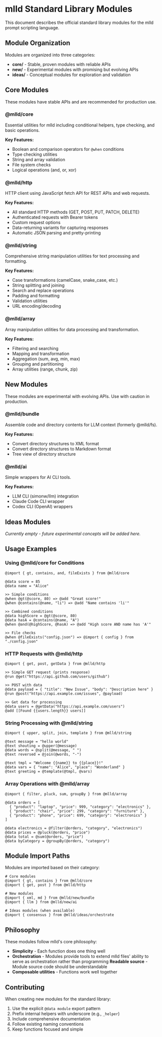 # mlld Standard Library Modules

This document describes the official standard library modules for the mlld prompt scripting language.

## Module Organization

Modules are organized into three categories:

- **core/** - Stable, proven modules with reliable APIs
- **new/** - Experimental modules with promising but evolving APIs
- **ideas/** - Conceptual modules for exploration and validation

## Core Modules

These modules have stable APIs and are recommended for production use.

### @mlld/core
Essential utilities for mlld including conditional helpers, type checking, and basic operations.

**Key Features:**
- Boolean and comparison operators for `@when` conditions
- Type checking utilities
- String and array validation
- File system checks
- Logical operations (and, or, xor)

### @mlld/http
HTTP client using JavaScript fetch API for REST APIs and web requests.

**Key Features:**
- All standard HTTP methods (GET, POST, PUT, PATCH, DELETE)
- Authenticated requests with Bearer tokens
- Custom request options
- Data-returning variants for capturing responses
- Automatic JSON parsing and pretty-printing

### @mlld/string
Comprehensive string manipulation utilities for text processing and formatting.

**Key Features:**
- Case transformations (camelCase, snake_case, etc.)
- String splitting and joining
- Search and replace operations
- Padding and formatting
- Validation utilities
- URL encoding/decoding

### @mlld/array
Array manipulation utilities for data processing and transformation.

**Key Features:**
- Filtering and searching
- Mapping and transformation
- Aggregation (sum, avg, min, max)
- Grouping and partitioning
- Array utilities (range, chunk, zip)

## New Modules

These modules are experimental with evolving APIs. Use with caution in production.

### @mlld/bundle
Assemble code and directory contents for LLM context (formerly @mlld/fs).

**Key Features:**
- Convert directory structures to XML format
- Convert directory structures to Markdown format
- Tree view of directory structure

### @mlld/ai
Simple wrappers for AI CLI tools.

**Key Features:**
- LLM CLI (simonw/llm) integration
- Claude Code CLI wrapper
- Codex CLI (OpenAI) wrappers

## Ideas Modules

*Currently empty - future experimental concepts will be added here.*

## Usage Examples

### Using @mlld/core for Conditions

```mlld
@import { gt, contains, and, fileExists } from @mlld/core

@data score = 85
@data name = "Alice"

>> Simple conditions
@when @gt(@score, 80) => @add "Great score!"
@when @contains(@name, "li") => @add "Name contains 'li'"

>> Combined conditions
@data highScore = @gt(@score, 80)
@data hasA = @contains(@name, "A")
@when @and(@highScore, @hasA) => @add "High score AND name has 'A'"

>> File checks
@when @fileExists("config.json") => @import { config } from "./config.json"
```

### HTTP Requests with @mlld/http

```mlld
@import { get, post, getData } from @mlld/http

>> Simple GET request (prints response)
@run @get("https://api.github.com/users/github")

>> POST with data
@data payload = { "title": "New Issue", "body": "Description here" }
@run @post("https://api.example.com/issues", @payload)

>> Get data for processing
@data users = @getData("https://api.example.com/users")
@add [[Found {{users.length}} users]]
```

### String Processing with @mlld/string

```mlld
@import { upper, split, join, template } from @mlld/string

@text message = "hello world"
@text shouting = @upper(@message)
@data words = @split(@message, " ")
@text reversed = @join(@words, "-")

@text tmpl = "Welcome {{name}} to {{place}}!"
@data vars = { "name": "Alice", "place": "Wonderland" }
@text greeting = @template(@tmpl, @vars)
```

### Array Operations with @mlld/array

```mlld
@import { filter, pluck, sum, groupBy } from @mlld/array

@data orders = [
  { "product": "laptop", "price": 999, "category": "electronics" },
  { "product": "chair", "price": 299, "category": "furniture" },
  { "product": "phone", "price": 699, "category": "electronics" }
]

@data electronics = @filter(@orders, "category", "electronics")
@data prices = @pluck(@orders, "price")
@data total = @sum(@orders, "price")
@data byCategory = @groupBy(@orders, "category")
```

## Module Import Paths

Modules are imported based on their category:

```mlld
# Core modules
@import { gt, contains } from @mlld/core
@import { get, post } from @mlld/http

# New modules
@import { xml, md } from @mlld/new/bundle
@import { llm } from @mlld/new/ai

# Ideas modules (when available)
@import { consensus } from @mlld/ideas/orchestrate
```

## Philosophy

These modules follow mlld's core philosophy:
- **Simplicity** - Each function does one thing well
- **Orchestration** - Modules provide tools to extend mlld files' ability to serve as orchestration rather than programming
**Readable source** - Module source code should be understandable
- **Composable utilities** - Functions work well together

## Contributing

When creating new modules for the standard library:
1. Use the explicit `@data module` export pattern
2. Prefix internal helpers with underscore (e.g., `_helper`)
3. Include comprehensive documentation
4. Follow existing naming conventions
5. Keep functions focused and simple
